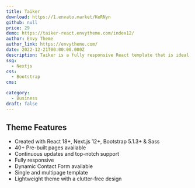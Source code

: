 ```yaml
---
title: Taiker
download: https://1.envato.market/KeRNyn
github: null
price: 29
demo: https://taiker-react.envytheme.com/index12/
author: Envy Theme
author_link: https://envytheme.com/
date: 2022-12-21T00:00:00.000Z
description: Taiker is a fully responsive React template that is ideal for an online IT Business startup. The template is crafted with react, Next.js, Bootstrap, and Sass.
ssg:
  - Nextjs
css:
  - Bootstrap
cms:

category:
  - Business
draft: false
---
```

## Theme Features

- Created with React 18+,  Next.js 12+, Bootstrap 5.1.3+ & Sass
- 40+ Pre-built pages available
- Continuous updates and top-notch support
- Fully responsive
- Dynamic Contact Form available
- Single and multipage template
- Lightweight theme with a clutter-free design
